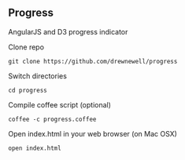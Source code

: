 ## Progress

AngularJS and D3 progress indicator

Clone repo

```
git clone https://github.com/drewnewell/progress
```

Switch directories

```
cd progress
```

Compile coffee script (optional)

```
coffee -c progress.coffee
```

Open index.html in your web browser (on Mac OSX)

```
open index.html
```